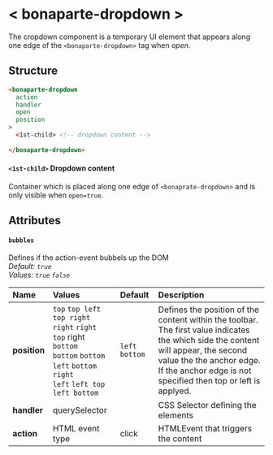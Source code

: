 # < bonaparte-dropdown >
The cropdown component is a temporary UI element that appears along one edge of the `<bonaparte-dropdown>` tag when _open_.

## Structure
```html
<bonaparte-dropdown
  action
  handler
  open
  position
>
  <1st-child> <!-- dropdown content -->
 
</bonaparte-dropdown>
```

#### `<1st-child>` Dropdown content
Container which is placed along one edge of `<bonaprate-dropdown>` and is only visible when `open=true`.


## Attributes


#### `bubbles`
Defines if the action-event bubbels up the DOM<br>
_Default: `true`_<br>
_Values: `true` `false`_<br>



Name | Values | Default | Description 
:--------- | :--- | :------ | :----------
__position__ | `top` `top left` ` top right` <br /> `right` `right top` right `bottom` <br />`bottom` `bottom left`  `bottom right`<br />`left` `left top` `left bottom`  <br />  | `left bottom` | Defines the position of the content within the toolbar. The first value indicates the which side the content will appear, the second value the the anchor edge. If the anchor edge is not specified then top or left is applyed. 
__handler__ | querySelector |  | CSS Selector defining the elements 
__action__  | HTML event type | click | HTMLEvent that triggers the content
